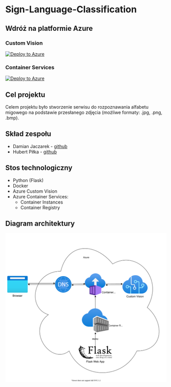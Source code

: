 # Sign-Language-Classification

## Wdróż na platformie Azure

### Custom Vision

[![Deploy to Azure](https://aka.ms/deploytoazurebutton)](https://portal.azure.com/#create/Microsoft.Template/uri/https%3A%2F%2Fraw.githubusercontent.com%2Fjanczarek99%2Fsign-language-classification%2Fmain%2Fresources%2Fazure-deploy-templates%2Fcustom-vision-template.json)

### Container Services

[![Deploy to Azure](https://aka.ms/deploytoazurebutton)](https://portal.azure.com/#create/Microsoft.Template/uri/https%3A%2F%2Fraw.githubusercontent.com%2Fjanczarek99%2Fsign-language-classification%2Fmain%2Fresources%2Fazure-deploy-templates%2Fcontainers-template.json)

## Cel projektu

Celem projektu było stworzenie serwisu do rozpoznawania alfabetu migowego na podstawie przesłanego zdjęcia (możliwe formaty: .jpg, .png, .bmp).

## Skład zespołu

* Damian Jaczarek - [github](https://github.com/janczarek99)
* Hubert Piłka - [github](https://github.com/MrBallOG)

## Stos technologiczny

* Python (Flask)
* Docker
* Azure Custom Vision
* Azure Container Services:
  * Container Instances
  * Container Registry

## Diagram architektury

![architektura](resources/architecture/architecture.svg)
